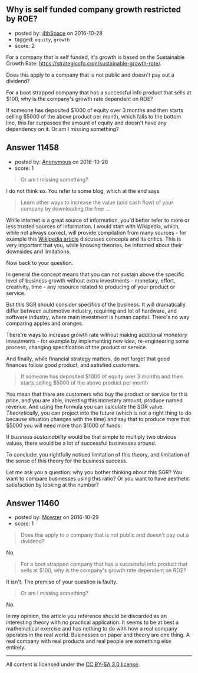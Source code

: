 ## Why is self funded company growth restricted by ROE?

- posted by: [4thSpace](https://stackexchange.com/users/17766/4thspace) on 2016-10-28
- tagged: `equity`, `growth`
- score: 2

For a company that is self funded, it's growth is based on the Sustainable Growth Rate: https://strategiccfo.com/sustainable-growth-rate/.

Does this apply to a company that is not public and doesn't pay out a dividend?

For a boot strapped company that has a successful info product that sells at $100, why is the company's growth rate dependent on ROE?

If someone has deposited $1000 of equity over 3 months and then starts selling $5000 of the above product per month, which falls to the bottom line, this far surpasses the amount of equity and doesn't have any dependency on it. Or am I missing something?


## Answer 11458

- posted by: [Anonymous](https://stackexchange.com/users/1584111/anonymous) on 2016-10-28
- score: 1

<blockquote>
  <p>Or am I missing something?</p>
</blockquote>

<p>I do not think so. You refer to some blog, which at the end says</p>

<blockquote>
  <p>Learn other ways to increase the value (and cash flow) of your company by downloading the free ...</p>
</blockquote>

<p>While internet is a great source of information, you'd better refer to more or less trusted sources of information. I would start with Wikipedia, which, while not always correct, will provide compilation from many sources - for example this <a href="https://en.wikipedia.org/wiki/Sustainable_growth_rate" rel="nofollow">Wikipedia article</a> discusses concepts and its critics. This is very important that you, while knowing theories, be informed about their downsides and limitations.</p>

<p>Now back to your question.</p>

<p>In general the concept means that you can not sustain above the specific level of business growth without extra investments - monetary, effort, creativity, time - any resource related to producing of your product or service.</p>

<p>But this SGR should consider specifics of the business. It will dramatically differ between automotive industry, requiring and lot of hardware, and software industry, where main investment is human capital. There's no way comparing apples and oranges.</p>

<p>There're ways to increase growth rate without making additional <em>monetary</em> investments - for example by implementing new idea, re-engineering some process, changing specification of the product or service.</p>

<p>And finally, while financial strategy matters, do not forget that good finances follow good product, and satisfied customers.</p>

<blockquote>
  <p>If someone has deposited $1000 of equity over 3 months and then starts selling $5000 of the above product per month</p>
</blockquote>

<p>You mean that there are customers who buy the product or service for this price, and you are able, investing this monetary amount, produce named revenue. And using the formula you can calculate the SGR value. <em>Theoretically</em>, you can project into the future (which is not a right thing to do because situation changes with the time) and say that to produce more that $5000 you will need more than $1000 of funds.</p>

<p>If <em>business sustainability</em> would be that simple to multiply two obvious values, there would be a lot of successful businesses around.</p>

<p>To conclude: you rightfully noticed limitation of this theory, and limitation of the sense of this theory for the business success.</p>

<p>Let me ask you a question: why you bother thinking about this SGR? You want to compare businesses using this ratio? Or you want to have aesthetic satisfaction by looking at the number?</p>



## Answer 11460

- posted by: [Mowzer](https://stackexchange.com/users/1803081/mowzer) on 2016-10-29
- score: 1

> Does this apply to a company that is not public and doesn't pay out a dividend?

No.

> For a boot strapped company that has a successful info product that sells at $100, why is the company's growth rate dependent on ROE?

It isn't. The premise of your question is faulty.

> Or am I missing something?

No.

In my opinion, the article you reference should be discarded as an interesting theory with no practical application. It seems to be at best a mathematical exercise and has nothing to do with how a real company operates in the real world. Businesses on paper and theory are one thing. A real company with real products and real people are something else entirely.



---

All content is licensed under the [CC BY-SA 3.0 license](https://creativecommons.org/licenses/by-sa/3.0/).
